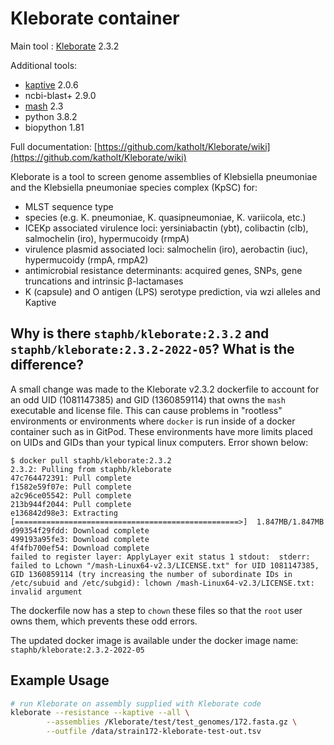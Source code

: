 # Kleborate container

Main tool : [Kleborate](https://github.com/katholt/Kleborate) 2.3.2

Additional tools:

- [kaptive](https://github.com/katholt/Kaptive) 2.0.6
- ncbi-blast+ 2.9.0
- [mash](https://github.com/marbl/Mash) 2.3
- python 3.8.2
- biopython 1.81

Full documentation: [https://github.com/katholt/Kleborate/wiki](https://github.com/katholt/Kleborate/wiki)

Kleborate is a tool to screen genome assemblies of Klebsiella pneumoniae and the Klebsiella pneumoniae species complex (KpSC) for:

- MLST sequence type
- species (e.g. K. pneumoniae, K. quasipneumoniae, K. variicola, etc.)
- ICEKp associated virulence loci: yersiniabactin (ybt), colibactin (clb), salmochelin (iro), hypermucoidy (rmpA)
- virulence plasmid associated loci: salmochelin (iro), aerobactin (iuc), hypermucoidy (rmpA, rmpA2)
- antimicrobial resistance determinants: acquired genes, SNPs, gene truncations and intrinsic β-lactamases
- K (capsule) and O antigen (LPS) serotype prediction, via wzi alleles and Kaptive

## Why is there `staphb/kleborate:2.3.2` and `staphb/kleborate:2.3.2-2022-05`? What is the difference?

A small change was made to the Kleborate v2.3.2 dockerfile to account for an odd UID (1081147385) and GID (1360859114) that owns the `mash` executable and license file. This can cause problems in "rootless" environments or environments where `docker` is run inside of a docker container such as in GitPod. These environments have more limits placed on UIDs and GIDs than your typical linux computers. Error shown below:

```
$ docker pull staphb/kleborate:2.3.2
2.3.2: Pulling from staphb/kleborate
47c764472391: Pull complete 
f1582e59f07e: Pull complete 
a2c96ce05542: Pull complete 
213b944f2044: Pull complete 
e136842d98e3: Extracting [==================================================>]  1.847MB/1.847MB
d99354f29fdd: Download complete 
499193a95fe3: Download complete 
4f4fb700ef54: Download complete 
failed to register layer: ApplyLayer exit status 1 stdout:  stderr: failed to Lchown "/mash-Linux64-v2.3/LICENSE.txt" for UID 1081147385, GID 1360859114 (try increasing the number of subordinate IDs in /etc/subuid and /etc/subgid): lchown /mash-Linux64-v2.3/LICENSE.txt: invalid argument
```

The dockerfile now has a step to `chown` these files so that the `root` user owns them, which prevents these odd errors.

The updated docker image is available under the docker image name: `staphb/kleborate:2.3.2-2022-05`

## Example Usage

```bash
# run Kleborate on assembly supplied with Kleborate code
kleborate --resistance --kaptive --all \
        --assemblies /Kleborate/test/test_genomes/172.fasta.gz \
        --outfile /data/strain172-kleborate-test-out.tsv
```

